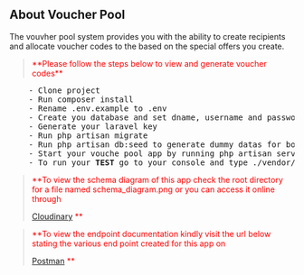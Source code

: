 
## About Voucher Pool
The vouvher pool system provides you with the ability to create recipients and allocate voucher codes to the based on the special offers you create.
<p>
  <blockquote style="color:red">
    **Please follow the steps below to view and generate voucher codes** 
  </blockquote>
</p>  
  
<div class="highlight">
<pre>
    - Clone project
    - Run composer install
    - Rename .env.example to .env
    - Create you database and set dname, username and password on the new .env file
    - Generate your laravel key
    - Run php artisan migrate
    - Run php artisan db:seed to generate dummy datas for both recipints, vouchers codes and special offers
    - Start your vouche pool app by running php artisan serve 
    - To run your <b>TEST</b> go to your console and type ./vendor/bin/phpunit
</pre>
</div>

<p>
  <blockquote style="color:red">
    **To view the schema diagram of this app check the root directory for a file named schema_diagram.png or you can access it online through 
    
   [Cloudinary](https://res.cloudinary.com/larastack/image/upload/v1532886554/schema_diagram.png)
  ** 
  </blockquote>
</p>  


<p>
  <blockquote style="color:red">
    **To view the endpoint documentation kindly visit the url below stating the various end point created for this app on
    
   [Postman](https://documenter.getpostman.com/view/4598323/RWMLKmQD)
  ** 
  </blockquote>
</p>  



